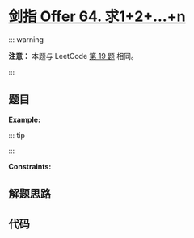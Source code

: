 # [剑指 Offer 64. 求1+2+…+n](https://leetcode.cn/problems/qiu-12n-lcof/)

::: warning

**注意：** 本题与 LeetCode [第 19 题](./0019.md) 相同。

:::

## 题目

**Example:**

::: tip

:::

**Constraints:**

## 解题思路

## 代码

```javascript

```

